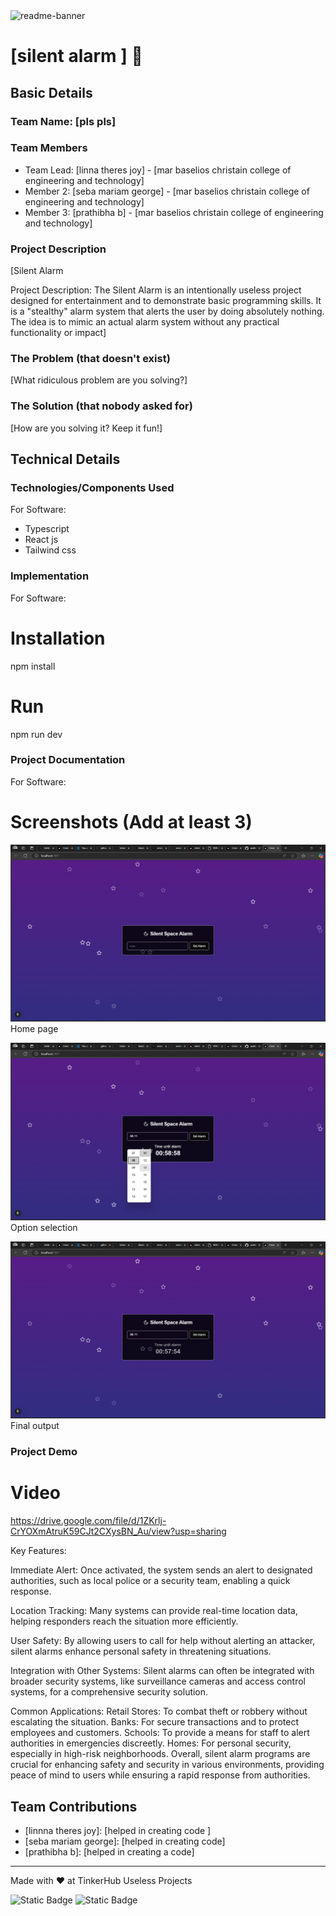 <img width="1280" alt="readme-banner" src="https://github.com/user-attachments/assets/35332e92-44cb-425b-9dff-27bcf1023c6c">

# [silent alarm ] 🎯


## Basic Details
### Team Name: [pls pls]


### Team Members
- Team Lead: [linna theres joy] - [mar baselios christain college of engineering and technology]
- Member 2: [seba mariam george] - [mar baselios christain college of engineering and technology]
- Member 3: [prathibha b] - [mar baselios christain college of engineering and technology]

### Project Description
[Silent Alarm

Project Description:
The Silent Alarm is an intentionally useless project designed for entertainment and to demonstrate basic  programming skills. It is a "stealthy" alarm system that alerts the user by doing absolutely nothing. The idea is to mimic an actual alarm system without  any practical functionality  or impact]

### The Problem (that doesn't exist)
[What ridiculous problem are you solving?]

### The Solution (that nobody asked for)
[How are you solving it? Keep it fun!]

## Technical Details
### Technologies/Components Used
For Software:
- Typescript
- React js
- Tailwind css

### Implementation
For Software:
# Installation
npm install

# Run
npm run dev

### Project Documentation
For Software:

# Screenshots (Add at least 3)

![alt text](image.png)
Home page

![alt text](image-1.png)
Option selection

![alt text](image-2.png)
Final output


### Project Demo
# Video
https://drive.google.com/file/d/1ZKrlj-CrYOXmAtruK59CJt2CXysBN_Au/view?usp=sharing



Key Features:


Immediate Alert: Once activated, the system sends an alert to designated authorities, such as local police or a security team, enabling a quick response.

Location Tracking: Many systems can provide real-time location data, helping responders reach the situation more efficiently.

User Safety: By allowing users to call for help without alerting an attacker, silent alarms enhance personal safety in threatening situations.

Integration with Other Systems: Silent alarms can often be integrated with broader security systems, like surveillance cameras and access control systems, for a comprehensive security solution.

Common Applications:
Retail Stores: To combat theft or robbery without escalating the situation.
Banks: For secure transactions and to protect employees and customers.
Schools: To provide a means for staff to alert authorities in emergencies discreetly.
Homes: For personal security, especially in high-risk neighborhoods.
Overall, silent alarm programs are crucial for enhancing safety and security in various environments, providing peace of mind to users while ensuring a rapid response from authorities.


## Team Contributions
- [linnna theres joy]: [helped  in creating code ]
- [seba mariam george]: [helped in creating code]
- [prathibha b]: [helped in creating a code]

---
Made with ❤️ at TinkerHub Useless Projects 

![Static Badge](https://img.shields.io/badge/TinkerHub-24?color=%23000000&link=https%3A%2F%2Fwww.tinkerhub.org%2F)
![Static Badge](https://img.shields.io/badge/UselessProject--24-24?link=https%3A%2F%2Fwww.tinkerhub.org%2Fevents%2FQ2Q1TQKX6Q%2FUseless%2520Projects)



